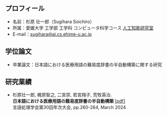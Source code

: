 ## プロフィール
- 名前：杉原 壮一郎（Sugihara Soichiro）
- 所属：愛媛大学 工学部 工学科 コンピュータ科学コース [人工知能研究室](https://sites.google.com/view/ehime-nlp/)
- E-mail：sugihara@ai.cs.ehime-u.ac.jp

## 学位論文
- 卒業論文：日本語における医療用語の難易度辞書の半自動構築に関する研究

## 研究業績
- 杉原壮一郎, 梶原智之, 二宮崇, 若宮翔子, 荒牧英治. <br>
  **日本語における医療用語の難易度辞書の半自動構築** [[pdf]](https://www.anlp.jp/proceedings/annual_meeting/2024/pdf_dir/P1-22.pdf) <br>
  言語処理学会第30回年次大会, pp.260-264, March 2024


<!--
**SugiSou10/SugiSou10** is a ✨ _special_ ✨ repository because its `README.md` (this file) appears on your GitHub profile.

Here are some ideas to get you started:

- 🔭 I’m currently working on ...
- 🌱 I’m currently learning ...
- 👯 I’m looking to collaborate on ...
- 🤔 I’m looking for help with ...
- 💬 Ask me about ...
- 📫 How to reach me: ...
- 😄 Pronouns: ...
- ⚡ Fun fact: ...
-->
